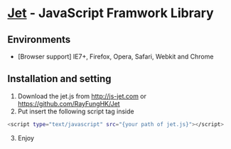 [Jet](http://js-jet.com/) - JavaScript Framwork Library
==================================================

Environments
--------------------------------------

- [Browser support] IE7+, Firefox, Opera, Safari, Webkit and Chrome

Installation and setting
--------------------------------------
1. Download the jet.js from http://js-jet.com or https://github.com/RayFungHK/Jet
2. Put insert the following script tag inside <html>
```bash
<script type="text/javascript" src="{your path of jet.js}"></script>
```
3. Enjoy
